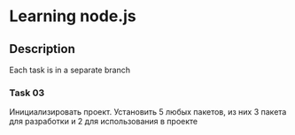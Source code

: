 # Learning node.js

## Description

Each task is in a separate branch

### Task 03

Инициализировать проект.
Установить 5 любых пакетов, из них 3 пакета для разработки и 2 для использования в проекте
